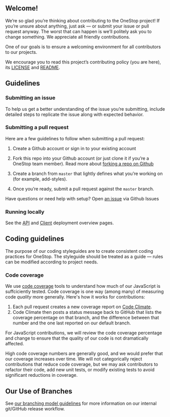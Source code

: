 ## Welcome!

We’re so glad you’re thinking about contributing to the OneStop project! If you’re unsure about anything, just ask — or submit your issue or pull request anyway. The worst that can happen is we’ll politely ask you to change something. We appreciate all friendly contributions.

One of our goals is to ensure a welcoming environment for all contributors to our projects.

We encourage you to read this project’s contributing policy (you are here), its [LICENSE][license] and [README][readme].


## Guidelines

### Submitting an issue

To help us get a better understanding of the issue you’re submitting, include detailed steps to replicate the issue along with expected behavior.

### Submitting a pull request

Here are a few guidelines to follow when submitting a pull request:

1. Create a Github account or sign in to your existing account
1. Fork this repo into your Github account (or just clone it if you’re a OneStop team member). Read more about [forking a repo on Github][github fork]

1. Create a branch from `master` that lightly defines what you’re working on (for example, add-styles).
1. Once you’re ready, submit a pull request against the `master` branch.

Have questions or need help with setup? Open [an issue][github issues] via Github Issues

### Running locally

See the [API](/docs/deployment/api-deployment.md) and [Client](/docs/deployment/client-deployment.md) deployment overview pages.

## Coding guidelines

The purpose of our coding styleguides are to create consistent coding practices for OneStop. The styleguide should be treated as a guide — rules can be modified according to project needs.

### Code coverage

We use [code coverage][code coverage] tools to understand how much of our JavaScript is suffciciently tested. Code coverage is one way (among many) of measuring code _quality_ more generally. Here's how it works for contributions:

1. Each pull request creates a new coverage report on [Code Climate][code climate].
1. Code Climate then posts a status message back to GitHub that lists the coverage percentage on that branch, and the difference between that number and the one last reported on our default branch.

For JavaScript contributions, we will review the code coverage percentage and change to ensure that the quality of our code is not dramatically affected.

High code coverage numbers are generally good, and we would prefer that our coverage increases over time. We will not categorically reject contributions that reduce code coverage, but we may ask contributors to refactor their code, add new unit tests, or modify existing tests to avoid significant reductions in coverage.

## Our Use of Branches

See [our branching model guidelines](Internal-Development-Practices#git-workflow) for more information on our internal git/GitHub release workflow.


[license]: https://github.com/cires-ncei/onestop/wiki#legal
[readme]: https://github.com/cires-ncei/onestop/blob/master/readme.md
[github fork]: https://help.github.com/articles/fork-a-repo/
[github issues]: https://github.com/cires-ncei/onestop/issues
[code coverage]: https://en.wikipedia.org/wiki/Code_coverage
[code climate]: https://codeclimate.com/
